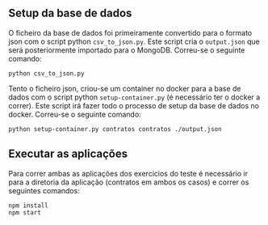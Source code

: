 ## Setup da base de dados

O ficheiro da base de dados foi primeiramente convertido para o formato json com o script python `csv_to_json.py`. Este script cria o `output.json` que será posteriormente importado para o MongoDB. Correu-se o seguinte comando:

```
python csv_to_json.py
```

Tento o ficheiro json, criou-se um container no docker para a base de dados com o script python `setup-container.py` (é necessário ter o docker a correr). Este script irá fazer todo o processo de setup da base de dados no docker. Correu-se o seguinte comando:

```
python setup-container.py contratos contratos ./output.json
```

## Executar as aplicações

Para correr ambas as aplicações dos exercicios do teste é necessário ir para a diretoria da aplicação (contratos em ambos os casos) e correr os seguintes comandos:

```
npm install
npm start
```